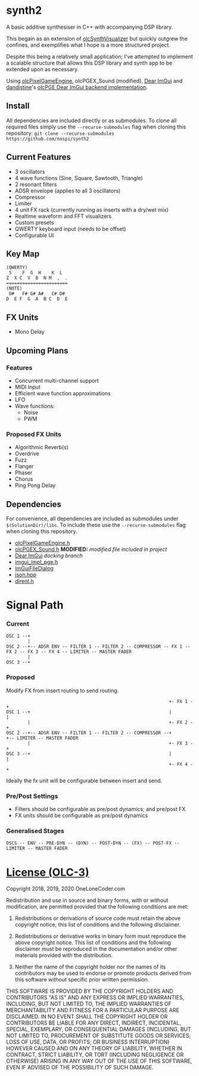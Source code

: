# synth2

A basic additive synthesiser in C++ with accompanying DSP library. 

This begain as an extension of [olcSynthVisualizer](https://github.com/nospi/olcsynthvisualizer) 
but quickly outgrew the confines, and exemplifies what I hope is a more structured project.

Despite this being a relatively small application; I've attempted to implement a scalable structure 
that allows this DSP library and synth app to be extended upon as necessary.

Using [olcPixelGameEngine](https://github.com/OneLoneCoder/olcPixelGameEngine), 
olcPGEX_Sound (modified), [Dear ImGui](https://github.com/ocornut/imgui) and
[dandistine](https://github.com/dandistine)'s [olcPGE Dear ImGui backend implementation](https://github.com/dandistine/olcPGEDearImGui).

## Install
All dependencies are included directly or as submodules. To clone all required files simply use the `--recurse-submodules` flag when cloning this repository:
`git clone --recurse-submodules https://github.com/nospi/synth2`

## Current Features
- 3 oscillators
- 4 wave functions (Sine, Square, Sawtooth, Triangle)
- 2 resonant filters
- ADSR envelope (applies to all 3 oscillators)
- Compressor
- Limiter
- 4 unit FX rack (currently running as inserts with a dry/wet mix)
- Realtime waveform and FFT visualizers
- Custom presets
- QWERTY keyboard input (needs to be offset)
- Configurable UI

## Key Map
```
(QWERTY)
 S    F  G  H    K  L
Z  X C  V  B  N M  ,  .
=======================
(NOTE)
 D#   F# G# A#   C# D#
D  E F  G  A  B C  D  E
```

## FX Units
- Mono Delay

## Upcoming Plans
### Features
- Concurrent multi-channel support
- MIDI Input
- Efficient wave function approximations
- LFO
- Wave functions:
    - Noise
    - PWM

### Proposed FX Units
- Algorithmic Reverb(s)
- Overdrive
- Fuzz
- Flanger
- Phaser
- Chorus
- Ping Pong Delay

## Dependencies
For convenience, all dependencies are included as submodules under `$(SolutionDir)/libs`. To include these use the `--recurse-submodules` flag when cloning this repository.

- [olcPixelGameEngine.h](https://github.com/OneLoneCoder/olcPixelGameEngine/blob/master/olcPixelGameEngine.h)
- [olcPGEX_Sound.h](https://github.com/nospi/synth2/blob/main/libs/olcPGEX_Sound.h) **MODIFIED:** *modified file included in project*
- [Dear ImGui](https://github.com/ocornut/imgui/tree/docking) *docking branch*
- [imgui_impl_pge.h](https://github.com/dandistine/olcPGEDearImGui)
- [ImGuiFileDialog](https://github.com/aiekick/ImGuiFileDialog/tree/Lib_Only)
- [json.hpp](https://github.com/nlohmann/json/releases/tag/v3.9.1)
- [dirent.h](https://github.com/tronkko/dirent)

# Signal Path
### Current
```
OSC 1 --+
        |
OSC 2 --+-- ADSR ENV -- FILTER 1 -- FILTER 2 -- COMPRESSOR -- FX 1 -- FX 2 -- FX 3 -- FX 4 -- LIMITER -- MASTER FADER
        |
OSC 3 --+
```

### Proposed
Modify FX from insert routing to send routing.
```
                                                             +- FX 1 -+
OSC 1 --+                                                    |        |
        |                                                    +- FX 2 -+
OSC 2 --+-- ADSR ENV -- FILTER 1 -- FILTER 2 -- COMPRESSOR --+        +-- LIMITER -- MASTER FADER
        |                                                    +- FX 3 -+
OSC 3 --+                                                    |        |
                                                             +- FX 4 -+
```
Ideally the fx unit will be configurable between insert and send.

### Pre/Post Settings
- Filters should be configurable as pre/post dynamics; and pre/post FX
- FX units should be configurable as pre/post dynamics

### Generalised Stages
```
OSCS -- ENV -- PRE-DYN -- (DYN) -- POST-DYN -- (FX) -- POST-FX -- LIMITER -- MASTER FADER
```

# [License (OLC-3)](https://github.com/nospi/synth2/LICENSE.md)
Copyright 2018, 2019, 2020 OneLoneCoder.com

Redistribution and use in source and binary forms, with or without modification, are permitted provided that the following conditions are met:

1) Redistributions or derivations of source code must retain the above copyright notice, this list of conditions and the following disclaimer.

2) Redistributions or derivative works in binary form must reproduce the above copyright notice. This list of conditions and the following disclaimer must be reproduced in the documentation and/or other materials provided with the distribution.

3) Neither the name of the copyright holder nor the names of its contributors may be used to endorse or promote products derived from this software without specific prior written permission.

THIS SOFTWARE IS PROVIDED BY THE COPYRIGHT HOLDERS AND CONTRIBUTORS "AS IS" AND ANY EXPRESS OR IMPLIED WARRANTIES, INCLUDING, BUT NOT LIMITED TO, THE IMPLIED WARRANTIES OF MERCHANTABILITY AND FITNESS FOR A PARTICULAR PURPOSE ARE DISCLAIMED. IN NO EVENT SHALL THE COPYRIGHT HOLDER OR CONTRIBUTORS BE LIABLE FOR ANY DIRECT, INDIRECT, INCIDENTAL, SPECIAL, EXEMPLARY, OR CONSEQUENTIAL DAMAGES (INCLUDING, BUT NOT LIMITED TO, PROCUREMENT OF SUBSTITUTE GOODS OR SERVICES; LOSS OF USE, DATA, OR PROFITS; OR BUSINESS INTERRUPTION) HOWEVER CAUSED AND ON ANY THEORY OF LIABILITY, WHETHER IN CONTRACT, STRICT LIABILITY, OR TORT (INCLUDING NEGLIGENCE OR OTHERWISE) ARISING IN ANY WAY OUT OF THE USE OF THIS SOFTWARE, EVEN IF ADVISED OF THE POSSIBILITY OF SUCH DAMAGE.